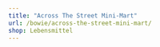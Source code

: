 ```yaml
---
title: "Across The Street Mini-Mart"
url: /bowie/across-the-street-mini-mart/
shop: Lebensmittel
---
```

